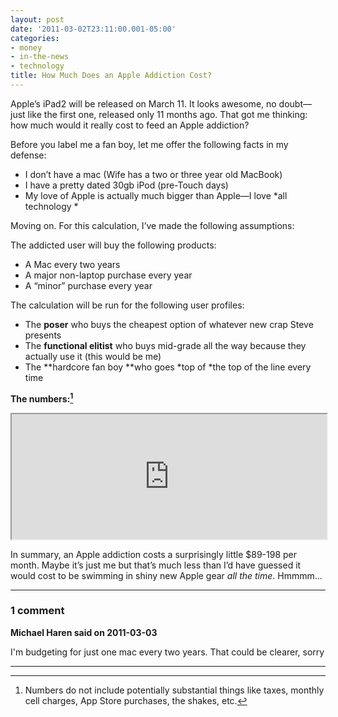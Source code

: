 ```yaml
---
layout: post
date: '2011-03-02T23:11:00.001-05:00'
categories:
- money
- in-the-news
- technology
title: How Much Does an Apple Addiction Cost?
---
```


Apple’s iPad2 will be released on March 11. It looks awesome, no doubt—just like the first one, released only 11 months ago. That got me thinking: how much would it really cost to feed an Apple addiction?

Before you label me a fan boy, let me offer the following facts in my defense: 
* I don’t have a mac (Wife has a two or three year old MacBook) 
* I have a pretty dated 30gb iPod (pre-Touch days) 
* My love of Apple is actually much bigger than Apple—I love *all technology * 


Moving on. For this calculation, I’ve made the following assumptions:

The addicted user will buy the following products: 
* A Mac every two years 
* A major non-laptop purchase every year 
* A “minor” purchase every year  


The calculation will be run for the following user profiles: 
* The **poser** who buys the cheapest option of whatever new crap Steve presents 
* The **functional elitist** who buys mid-grade all the way because they actually use it (this would be me) 
* The **hardcore fan boy **who goes *top of *the top of the line every time  

**The numbers:[^1]**

<iframe width="100%" height="200" src="https://docs.google.com/spreadsheets/d/e/2PACX-1vQeW1qBduKdHMVSEiEVSAOjxZDx0t5B9yKo6MT6Nhne-kE9JCcCVoKz98nEddLIsDvpKcaeeQ2nQRv0/pubhtml?gid=0&amp;single=true&amp;widget=true&amp;headers=false"></iframe>

In summary, an Apple addiction costs a surprisingly little $89-198 per month. Maybe it’s just me but that’s much less than I’d have guessed it would cost to be swimming in shiny new Apple gear *all the time*. Hmmmm...

[^1]: Numbers do not include potentially substantial things like taxes, monthly cell charges, App Store purchases, the shakes, etc.

---

### 1 comment

**Michael Haren said on 2011-03-03**

I'm budgeting for just one mac every two years. That could be clearer, sorry

---
